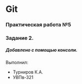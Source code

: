 # Git
### Практическая работа №5
### Задание 2.
##### Добавлено с помощью консоли.
Выполнил:
* Турниров К.А.
* УВПв-321

